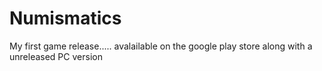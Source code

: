 # Numismatics
My first game release..... avalailable on the google play store along with a unreleased PC version
